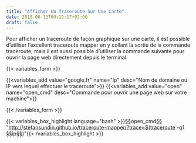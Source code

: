 ```yaml
---
title: "Afficher Un Traceroute Sur Une Carte"
date: 2018-06-13T00:12:17+02:00
draft: false
---
```


Pour afficher un traceroute de façon graphique sur une carte, il est possible d’utiliser l’excellent traceroute mapper en y collant la sortie de la commande traceroute, mais il est aussi possible d’utiliser la commande suivante pour ouvrir la page web directement depuis le terminal.

<!--more-->

{{< variables_form >}}

{{<variables_add value="google.fr" name="ip" desc="Nom de domaine ou IP vers lequel effectuer le traceroute">}}
{{<variables_add value="open" name="open_cmd" desc="Commande pour ouvrir une page web sur votre machine">}}

{{< /variables_form >}}


{{< variables_box_highlight language="bash" >}}§§open_cmd§§ "http://stefansundin.github.io/traceroute-mapper/?trace=$(traceroute -q1 §§ip§§)"{{< /variables_box_highlight >}}
